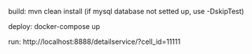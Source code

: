 build:
mvn clean install
(if mysql database not setted up, use -DskipTest) 

deploy:
docker-compose up

run:
http://localhost:8888/detailservice/?cell_id=11111
